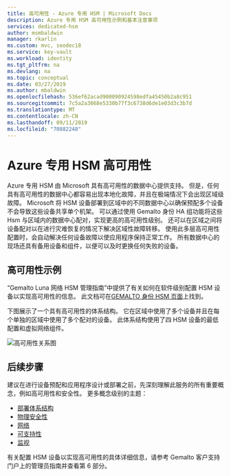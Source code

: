 ```yaml
---
title: 高可用性 - Azure 专用 HSM | Microsoft Docs
description: Azure 专用 HSM 高可用性示例和基本注意事项
services: dedicated-hsm
author: msmbaldwin
manager: rkarlin
ms.custom: mvc, seodec18
ms.service: key-vault
ms.workload: identity
ms.tgt_pltfrm: na
ms.devlang: na
ms.topic: conceptual
ms.date: 03/27/2019
ms.author: mbaldwin
ms.openlocfilehash: 536ef62acad900090924598edfa45450b2a8c951
ms.sourcegitcommit: 7c5a2a3068e5330b77f3c6738d6de1e03d3c3b7d
ms.translationtype: MT
ms.contentlocale: zh-CN
ms.lasthandoff: 09/11/2019
ms.locfileid: "70882248"
---
```

# <a name="azure-dedicated-hsm-high-availability"></a>Azure 专用 HSM 高可用性

Azure 专用 HSM 由 Microsoft 具有高可用性的数据中心提供支持。 但是，任何具有高可用性的数据中心都容易出现本地化故障，并且在极端情况下会出现区域级故障。 Microsoft 将 HSM 设备部署到区域中的不同数据中心以确保预配多个设备不会导致这些设备共享单个机架。 可以通过使用 Gemalto 身份 HA 组功能将这些 Hsm 与区域内的数据中心配对，实现更高的高可用性级别。 还可以在区域之间将设备配对以在进行灾难恢复的情况下解决区域性故障转移。 使用此多层高可用性配置时，会自动解决任何设备故障以使应用程序保持正常工作。 所有数据中心的现场还具有备用设备和组件，以便可以及时更换任何失败的设备。

## <a name="high-availability-example"></a>高可用性示例

“Gemalto Luna 网络 HSM 管理指南”中提供了有关如何在软件级别配置 HSM 设备以实现高可用性的信息。 此文档可在[GEMALTO 身份 HSM 页面](https://safenet.gemalto.com/data-encryption/hardware-security-modules-hsms/safenet-network-hsm/)上找到。

下图展示了一个具有高可用性的体系结构。 它在区域中使用了多个设备并且在每个单独的区域中使用了多个配对的设备。 此体系结构使用了四 HSM 设备的最低配置和虚拟网络组件。

![高可用性关系图](media/high-availability/high-availability.png)

## <a name="next-steps"></a>后续步骤

建议在进行设备预配和应用程序设计或部署之前，先深刻理解此服务的所有重要概念，例如高可用性和安全性。
更多概念级别的主题：

* [部署体系结构](deployment-architecture.md)
* [物理安全性](physical-security.md)
* [网络](networking.md)
* [可支持性](supportability.md)
* [监视](monitoring.md)

有关配置 HSM 设备以实现高可用性的具体详细信息，请参考 Gemalto 客户支持门户上的管理员指南并查看第 6 部分。
